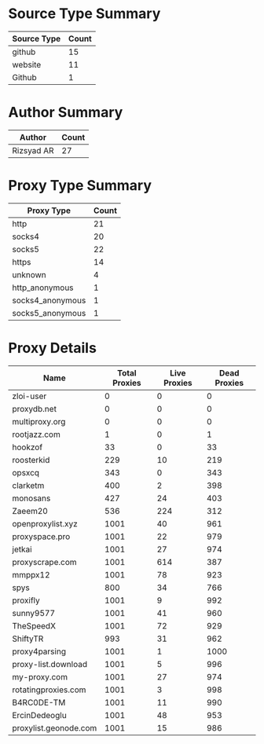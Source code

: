 # Source Type Summary

| Source Type | Count |
|-------------|-------|
| github | 15 |
| website | 11 |
| Github | 1 |


# Author Summary

| Author | Count |
|--------|-------|
| Rizsyad AR | 27 |


# Proxy Type Summary

| Proxy Type | Count |
|------------|-------|
| http | 21 |
| socks4 | 20 |
| socks5 | 22 |
| https | 14 |
| unknown | 4 |
| http_anonymous | 1 |
| socks4_anonymous | 1 |
| socks5_anonymous | 1 |


# Proxy Details

| Name | Total Proxies | Live Proxies | Dead Proxies |
|------|---------------|--------------|---------------|
| zloi-user | 0 | 0 | 0 |
| proxydb.net | 0 | 0 | 0 |
| multiproxy.org | 0 | 0 | 0 |
| rootjazz.com | 1 | 0 | 1 |
| hookzof | 33 | 0 | 33 |
| roosterkid | 229 | 10 | 219 |
| opsxcq | 343 | 0 | 343 |
| clarketm | 400 | 2 | 398 |
| monosans | 427 | 24 | 403 |
| Zaeem20 | 536 | 224 | 312 |
| openproxylist.xyz | 1001 | 40 | 961 |
| proxyspace.pro | 1001 | 22 | 979 |
| jetkai | 1001 | 27 | 974 |
| proxyscrape.com | 1001 | 614 | 387 |
| mmppx12 | 1001 | 78 | 923 |
| spys | 800 | 34 | 766 |
| proxifly | 1001 | 9 | 992 |
| sunny9577 | 1001 | 41 | 960 |
| TheSpeedX | 1001 | 72 | 929 |
| ShiftyTR | 993 | 31 | 962 |
| proxy4parsing | 1001 | 1 | 1000 |
| proxy-list.download | 1001 | 5 | 996 |
| my-proxy.com | 1001 | 27 | 974 |
| rotatingproxies.com | 1001 | 3 | 998 |
| B4RC0DE-TM | 1001 | 11 | 990 |
| ErcinDedeoglu | 1001 | 48 | 953 |
| proxylist.geonode.com | 1001 | 15 | 986 |
